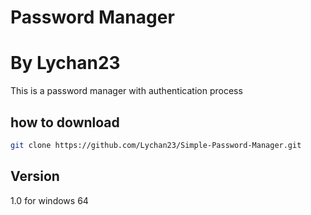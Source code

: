 # Password Manager
# By Lychan23
This is a password manager with authentication process 

## how to download
```bash
git clone https://github.com/Lychan23/Simple-Password-Manager.git
```
## Version
1.0 for windows 64
